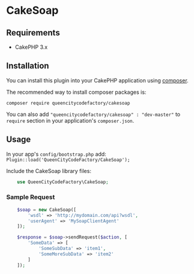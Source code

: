 # CakeSoap

## Requirements
* CakePHP 3.x

## Installation

You can install this plugin into your CakePHP application using [composer](http://getcomposer.org).

The recommended way to install composer packages is:

```
composer require queencitycodefactory/cakesoap
```

You can also add `"queencitycodefactory/cakesoap" : "dev-master"` to `require` section in your application's `composer.json`.

## Usage

In your app's `config/bootstrap.php` add: `Plugin::load('QueenCityCodeFactory/CakeSoap');`

Include the CakeSoap library files:
```php
    use QueenCityCodeFactory\CakeSoap;
```

### Sample Request

```php
    $soap = new CakeSoap([
        'wsdl' => 'http://mydomain.com/api?wsdl',
        'userAgent' => 'MySoapClientAgent'
    ]);

    $response = $soap->sendRequest($action, [
        'SomeData' => [
            'SomeSubData' => 'item1',
            'SomeMoreSubData' => 'item2'
        ]
    ]);
```

